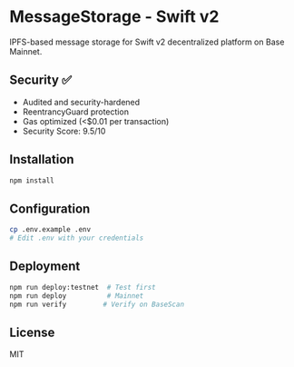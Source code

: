 # MessageStorage - Swift v2

IPFS-based message storage for Swift v2 decentralized platform on Base Mainnet.

## Security ✅

- Audited and security-hardened
- ReentrancyGuard protection
- Gas optimized (<$0.01 per transaction)
- Security Score: 9.5/10

## Installation

```bash
npm install
```

## Configuration

```bash
cp .env.example .env
# Edit .env with your credentials
```

## Deployment

```bash
npm run deploy:testnet  # Test first
npm run deploy          # Mainnet
npm run verify         # Verify on BaseScan
```

## License

MIT
